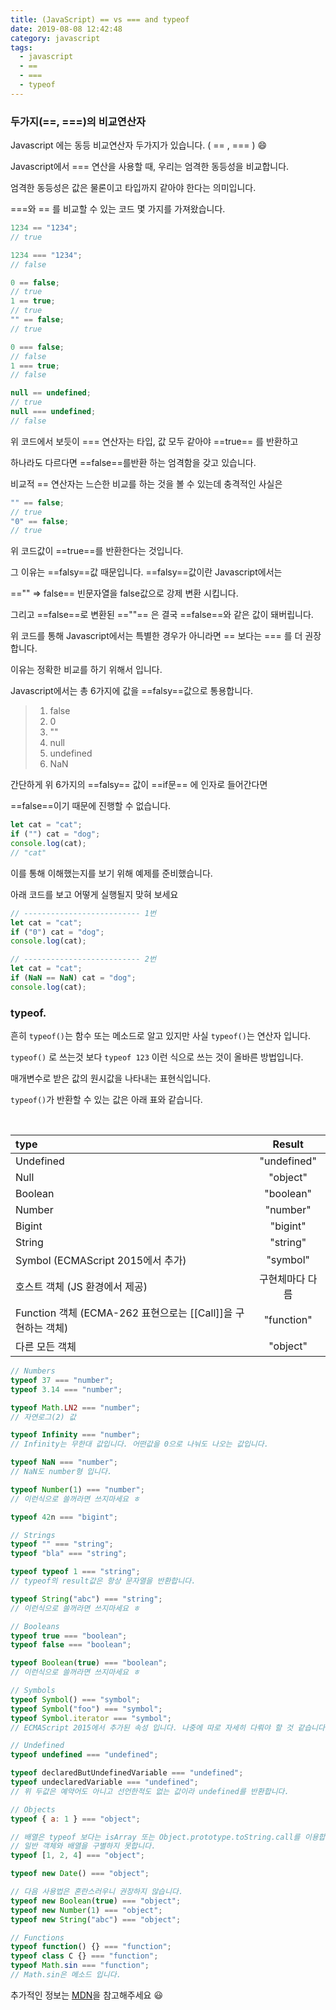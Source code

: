 ```yaml
---
title: (JavaScript) == vs === and typeof
date: 2019-08-08 12:42:48
category: javascript
tags:
  - javascript
  - ==
  - ===
  - typeof
---
```


### **두가지(==, ===)의 비교연산자**

Javascript 에는 동등 비교연산자 두가지가 있습니다. ( == , === ) &#128516;

Javascript에서 === 연산을 사용할 때, 우리는 엄격한 동등성을 비교합니다.

엄격한 동등성은 값은 물론이고 타입까지 같아야 한다는 의미입니다.

===와 == 를 비교할 수 있는 코드 몇 가지를 가져왔습니다.

```js
1234 == "1234";
// true 

1234 === "1234";
// false

0 == false;
// true
1 == true;
// true
"" == false;
// true

0 === false;
// false
1 === true;
// false

null == undefined;
// true
null === undefined;
// false
```

위 코드에서 보듯이 === 연산자는 타입, 값 모두 같아야 ==true== 를 반환하고

하나라도 다르다면 ==false==를반환 하는 엄격함을 갖고 있습니다.

비교적 == 연산자는 느슨한 비교를 하는 것을 볼 수 있는데 충격적인 사실은

```javascript
"" == false;
// true
"0" == false;
// true
```

위 코드값이 ==true==를 반환한다는 것입니다.

그 이유는 ==falsy==값 때문입니다. ==falsy==값이란 Javascript에서는

=="" => false== 빈문자열을 false값으로 강제 변환 시킵니다.

그리고 ==false==로 변환된 ==""== 은 결국 ==false==와 같은 값이 돼버립니다.

위 코드를 통해 Javascript에서는 특별한 경우가 아니라면 == 보다는 === 를 더 권장합니다.

이유는 정확한 비교를 하기 위해서 입니다.

Javascript에서는 총 6가지에 값을 ==falsy==값으로 통용합니다.

> 1.  false
> 2.  0
> 3.  ""
> 4.  null
> 5.  undefined
> 6.  NaN

간단하게 위 6가지의 ==falsy== 값이 ==if문== 에 인자로 들어간다면

==false==이기 때문에 진행할 수 없습니다.

```javascript
let cat = "cat";
if ("") cat = "dog";
console.log(cat);
// "cat"
```

이를 통해 이해했는지를 보기 위해 예제를 준비했습니다.

아래 코드를 보고 어떻게 실행될지 맞혀 보세요

```javascript
// -------------------------- 1번
let cat = "cat";
if ("0") cat = "dog";
console.log(cat);

// -------------------------- 2번
let cat = "cat";
if (NaN == NaN) cat = "dog";
console.log(cat);
```

### **typeof.**

흔히 `typeof()`는 함수 또는 메소드로 알고 있지만 사실 `typeof()`는 연산자 입니다.

`typeof()` 로 쓰는것 보다 `typeof 123` 이런 식으로 쓰는 것이 올바른 방법입니다.

매개변수로 받은 값의 원시값을 나타내는 표현식입니다.

`typeof()`가 반환할 수 있는 값은 아래 표와 같습니다.

<br>

| type                                                         |     Result      |
| :----------------------------------------------------------- | :-------------: |
| Undefined                                                    |   "undefined"   |
| Null                                                         |    "object"     |
| Boolean                                                      |    "boolean"    |
| Number                                                       |    "number"     |
| Bigint                                                       |    "bigint"     |
| String                                                       |    "string"     |
| Symbol (ECMAScript 2015에서 추가)                            |    "symbol"     |
| 호스트 객체 (JS 환경에서 제공)                               | 구현체마다 다름 |
| Function 객체 (ECMA-262 표현으로는 [[Call]]을 구현하는 객체) |   "function"    |
| 다른 모든 객체                                               |    "object"     |

```js
// Numbers
typeof 37 === "number";
typeof 3.14 === "number";

typeof Math.LN2 === "number";
// 자연로그(2) 값

typeof Infinity === "number";
// Infinity는 무한대 값입니다. 어떤값을 0으로 나눠도 나오는 값입니다.

typeof NaN === "number";
// NaN도 number형 입니다.

typeof Number(1) === "number";
// 이런식으로 쓸꺼라면 쓰지마세요 ㅎ

typeof 42n === "bigint";

// Strings
typeof "" === "string";
typeof "bla" === "string";

typeof typeof 1 === "string";
// typeof의 result값은 항상 문자열을 반환합니다.

typeof String("abc") === "string";
// 이런식으로 쓸꺼라면 쓰지마세요 ㅎ

// Booleans
typeof true === "boolean";
typeof false === "boolean";

typeof Boolean(true) === "boolean";
// 이런식으로 쓸꺼라면 쓰지마세요 ㅎ

// Symbols
typeof Symbol() === "symbol";
typeof Symbol("foo") === "symbol";
typeof Symbol.iterator === "symbol";
// ECMAScript 2015에서 추가된 속성 입니다. 나중에 따로 자세히 다뤄야 할 것 같습니다.

// Undefined
typeof undefined === "undefined";

typeof declaredButUndefinedVariable === "undefined";
typeof undeclaredVariable === "undefined";
// 위 두값은 예약어도 아니고 선언한적도 없는 값이라 undefined를 반환합니다.

// Objects
typeof { a: 1 } === "object";

// 배열은 typeof 보다는 isArray 또는 Object.prototype.toString.call를 이용합니다.
// 일반 객체와 배열을 구별하지 못합니다.
typeof [1, 2, 4] === "object";

typeof new Date() === "object";

// 다음 사용법은 혼란스러우니 권장하지 않습니다.
typeof new Boolean(true) === "object";
typeof new Number(1) === "object";
typeof new String("abc") === "object";

// Functions
typeof function() {} === "function";
typeof class C {} === "function";
typeof Math.sin === "function";
// Math.sin은 메소드 입니다.
```

추가적인 정보는 [MDN](https://developer.mozilla.org/ko/docs/Web/JavaScript/Reference/Operators/typeof)을 참고해주세요 😃
